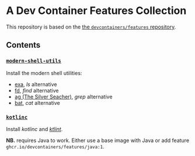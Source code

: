 # A Dev Container Features Collection

This repository is based on the
[the `devcontainers/features` repository](https://github.com/devcontainers/features).

## Contents

### [`modern-shell-utils`](src/modern-shell-utils/README.md)

Install the modern shell utilities:

- [exa](https://the.exa.website/), _ls_ alternative
- [fd](https://github.com/sharkdp/fd), _find_ alternative
- [ag (The Silver Seacher)](https://github.com/ggreer/the_silver_searcher),
  _grep_ alternative
- [bat](https://github.com/sharkdp/bat), _cat_ alternative

### [`kotlinc`](src/kotlinc/README.md)

Install _kotlinc_ and [_ktlint_](https://github.com/pinterest/ktlint).

**NB.** requires Java to work. Either use a base image with Java or add feature
`ghcr.io/devcontainers/features/java:1`.
